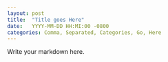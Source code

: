 ```yaml
---
layout: post
title:  "Title goes Here"
date:   YYYY-MM-DD HH:MI:00 -0800
categories: Comma, Separated, Categories, Go, Here
---
```


Write your markdown here.


